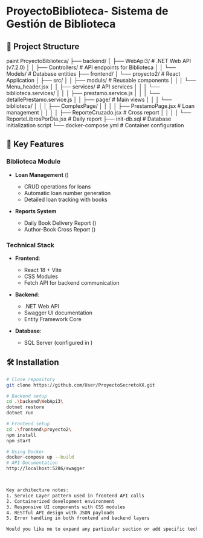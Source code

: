 # ProyectoBiblioteca- Sistema de Gestión de Biblioteca

## 🚀 Project Structure
paint 
ProyectoBiblioteca/
├── backend/
│   ├── WebApi3/                # .NET Web API (v7.2.0)
│   │   ├── Controllers/        # API endpoints for Biblioteca
│   │   └── Models/             # Database entities
├── frontend/
│   └── proyecto2/              # React Application
│       ├── src/
│       │   ├── moduls/         # Reusable components
│       │   │   └── Menu_header.jsx
│       │   ├── services/       # API services
│       │   │   └── biblioteca.services/
│       │   │       ├── prestamo.service.js
│       │   │       └── detallePrestamo.service.js
│       │   ├── page/           # Main views
│       │   │   └── biblioteca/
│       │   │       ├── ComplexPage/
│       │   │       │   ├── PrestamoPage.jsx  # Loan management
│       │   │       │   ├── ReporteCruzado.jsx # Cross report
│       │   │       │   └── ReporteLibrosPorDia.jsx # Daily report
├── init-db.sql                 # Database initialization script
└── docker-compose.yml          # Container configuration
## 🔧 Key Features

### Biblioteca Module
- **Loan Management** (<mcsymbol name="PrestamoPage" filename="PrestamoPage.jsx" path="frontend/proyecto2/src/page/biblioteca/ComplexPage/PrestamoPage.jsx" startline="14" type="function"/></mcsymbol>)
  - CRUD operations for loans
  - Automatic loan number generation
  - Detailed loan tracking with books

- **Reports System**
  - Daily Book Delivery Report (<mcsymbol name="ReporteLibrosPorDia" filename="ReporteLibrosPorDia.jsx" path="frontend/proyecto2/src/page/biblioteca/ComplexPage/ReporteLibrosPorDia.jsx" startline="7" type="function"/></mcsymbol>)
  - Author-Book Cross Report (<mcsymbol name="ReporteCruzado" filename="ReporteCruzado.jsx" path="frontend/proyecto2/src/page/biblioteca/ComplexPage/ReporteCruzado.jsx" startline="7" type="function"/></mcsymbol>)

### Technical Stack
- **Frontend**: 
  - React 18 + Vite
  - CSS Modules
  - Fetch API for backend communication

- **Backend**:
  - .NET Web API
  - Swagger UI documentation
  - Entity Framework Core

- **Database**:
  - SQL Server (configured in <mcfile name="init-db.sql" path="init-db.sql"/></mcfile>)

## 🛠️ Installation

```bash
# Clone repository
git clone https://github.com/User/ProyectoSecretoXX.git

# Backend setup
cd .\backend\WebApi3\
dotnet restore
dotnet run

# Frontend setup
cd .\frontend\proyecto2\
npm install
npm start

# Using Docker
docker-compose up --build
# API Documentation
http://localhost:5286/swagger



Key architecture notes:
1. Service Layer pattern used in frontend API calls
2. Containerized development environment
3. Responsive UI components with CSS modules
4. RESTful API design with JSON payloads
5. Error handling in both frontend and backend layers

Would you like me to expand any particular section or add specific technical details?